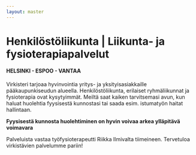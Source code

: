 ```yaml
---
layout: master
---
```

# Henkilöstöliikunta | Liikunta- ja fysioterapiapalvelut
#### HELSINKI - ESPOO - VANTAA
Virkisteri tarjoaa hyvinvointia yritys- ja yksityisasiakkaille pääkaupunkiseudun alueella. Henkilöstöliikunta, erilaiset ryhmäliikunnat ja fysioterapia ovat kysytyimmät. Meiltä saat kaiken tarvitsemasi avun, kun haluat huolehtia fyysisestä kunnostasi tai saada esim. istumatyön haitat hallintaan.

**Fyysisestä kunnosta huolehtiminen on hyvin voivaa arkea ylläpitävä voimavara**

Palveluista vastaa työfysioterapeutti Riikka Ilmivalta tiimeineen. Tervetuloa virkistävien palvelumme pariin!
